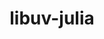 ---
title: "libuv-julia"
layout: cache
categories: [package, develop]
meta: {"compilers": ["gcc@=11.4.0"], "num_specs": 4, "num_specs_by_stack": {"e4s": 2, "root": 4, "tutorial": 2}, "oss": ["ubuntu22.04"], "platforms": ["linux"], "stacks": ["e4s", "root", "tutorial"], "targets": ["x86_64_v3"], "versions": ["1.44.2", "1.48.0"]}
spec_details: [{"compiler": "gcc@=11.4.0", "hash": "axlps7vplptr4wzm2bytjq2oopcred4c", "os": "ubuntu22.04", "platform": "linux", "size": "-", "stacks": ["e4s", "root"], "tarball": "https://binaries.spack.io/develop/build_cache/linux-ubuntu22.04-x86_64_v3/gcc-11.4.0/libuv-julia-1.48.0/linux-ubuntu22.04-x86_64_v3-gcc-11.4.0-libuv-julia-1.48.0-axlps7vplptr4wzm2bytjq2oopcred4c.spack", "target": "x86_64_v3", "variants": ["build_system=autotools"], "versions": ["1.48.0"]}, {"compiler": "gcc@=11.4.0", "hash": "buly5fv776jimrlqucjmv3gv3r5hihu7", "os": "ubuntu22.04", "platform": "linux", "size": "-", "stacks": ["e4s", "root"], "tarball": "https://binaries.spack.io/develop/build_cache/linux-ubuntu22.04-x86_64_v3/gcc-11.4.0/libuv-julia-1.48.0/linux-ubuntu22.04-x86_64_v3-gcc-11.4.0-libuv-julia-1.48.0-buly5fv776jimrlqucjmv3gv3r5hihu7.spack", "target": "x86_64_v3", "variants": ["build_system=autotools"], "versions": ["1.48.0"]}, {"compiler": "gcc@=11.4.0", "hash": "t5lr7w4npmvc4erauoqnfsvfxj2qyu4c", "os": "ubuntu22.04", "platform": "linux", "size": "-", "stacks": ["root", "tutorial"], "tarball": "https://binaries.spack.io/develop/build_cache/linux-ubuntu22.04-x86_64_v3/gcc-11.4.0/libuv-julia-1.44.2/linux-ubuntu22.04-x86_64_v3-gcc-11.4.0-libuv-julia-1.44.2-t5lr7w4npmvc4erauoqnfsvfxj2qyu4c.spack", "target": "x86_64_v3", "variants": ["build_system=autotools"], "versions": ["1.44.2"]}, {"compiler": "gcc@=11.4.0", "hash": "wcakddoi7eshighjtukzycfyynzw5kgw", "os": "ubuntu22.04", "platform": "linux", "size": "-", "stacks": ["root", "tutorial"], "tarball": "https://binaries.spack.io/develop/build_cache/linux-ubuntu22.04-x86_64_v3/gcc-11.4.0/libuv-julia-1.44.2/linux-ubuntu22.04-x86_64_v3-gcc-11.4.0-libuv-julia-1.44.2-wcakddoi7eshighjtukzycfyynzw5kgw.spack", "target": "x86_64_v3", "variants": ["build_system=autotools"], "versions": ["1.44.2"]}]
---